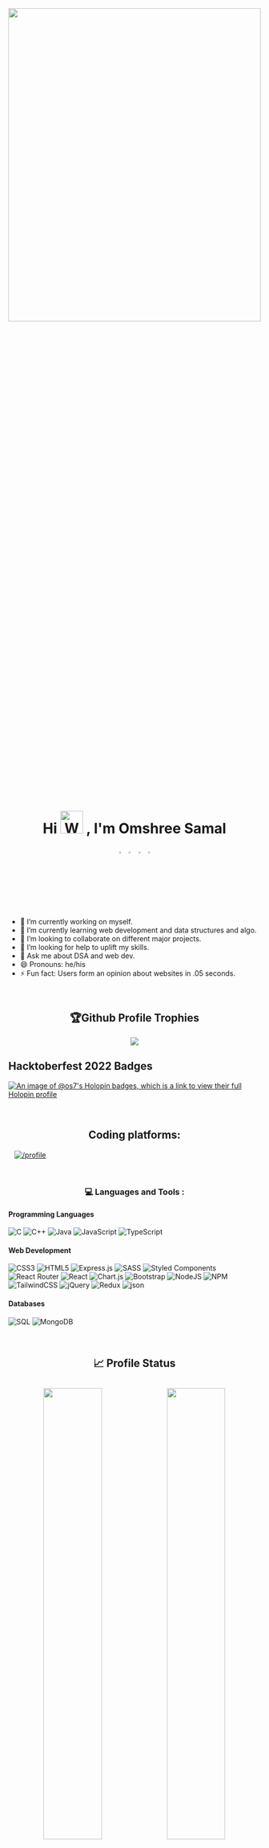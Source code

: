 <img src="https://i.pinimg.com/564x/62/d7/ef/62d7efe0c0f1924192e38e5a1e2ce8f6.jpg" width="100%" height="40%" >

<h1 align="center">Hi <img src="https://raw.githubusercontent.com/nixin72/nixin72/master/wave.gif" 
         alt="Waving hand animated gif"
         height="45"
         width="45" /> , I'm Omshree Samal</h1>  

<p align="center"> 
<a href="www.linkedin.com/in/omshree-samal-5b5425228" target="blank"><img src="https://cdn-icons-png.flaticon.com/512/3536/3536505.png" alt="LinkedIn" width="3%"></a>
<a href="https://www.instagram.com/omshreesamal/" target="blank"><img src="https://cdn-icons-png.flaticon.com/512/2111/2111463.png" alt="Instagram" width="3%"></a>
<a href="https://twitter.com/OmshreeSamal" target="blank"><img src="https://cdn-icons-png.flaticon.com/512/2504/2504947.png" alt="Twitter" width="3%"></a>
<a href="https://t.me/Omshree_samal" target="blank"><img src="https://github.com/Os-7/Os-7/assets/96040535/fec4acd0-6a95-45ec-b734-22ec8bb123e3" alt="Te" width="3%"></a>
</p>
         
- 🔭 I’m currently working on myself.
- 🌱 I’m currently learning web development and data structures and algo.
- 👯 I’m looking to collaborate on different major projects.
- 🤔 I’m looking for help to uplift my skills.
- 💬 Ask me about DSA and web dev.
- 😄 Pronouns: he/his
- ⚡ Fun fact: Users form an opinion about websites in .05 seconds.
<br>
  <h2 align="center">🏆Github Profile Trophies</h2>
<p align="center">
          <img src="https://github-profile-trophy.vercel.app/?username=Os-7&theme=juicyfresh&column=7&margin-w=15&no-frame=true&no-bg=true" />
</p>

## Hacktoberfest 2022 Badges
[![An image of @os7's Holopin badges, which is a link to view their full Holopin profile](https://holopin.me/os7)](https://holopin.io/@os7)

<br>
<h2 align="center">Coding platforms:</h2>
<p align="left">
<a href="https://www.codechef.com/users/os_7" target="blank"><img align="center" src="https://img.shields.io/badge/Codechef-%23B92B27.svg?&style=for-the-badge&logo=Codechef&logoColor=white" alt=""  /></a>
<a href="https://www.hackerrank.com/am_omsamal" target="blank"><img align="center" src="https://img.shields.io/badge/-Hackerrank-2EC866?style=for-the-badge&logo=HackerRank&logoColor=white" alt=""  /></a>
<a href="https://leetcode.com/BoyAnonymous/" target="blank"><img align="center" src="https://img.shields.io/badge/-LeetCode-FFA116?style=for-the-badge&logo=LeetCode&logoColor=black" alt=""  /></a>       
<a href="https://auth.geeksforgeeks.org/user/amomsamal/" target="_blank"><img align="center" src="https://img.shields.io/badge/GeeksforGeeks-298D46?style=for-the-badge&logo=geeksforgeeks&logoColor=white" alt="/profile"  /></a>
</p>
<br>
<h3 align="center">💻 Languages and Tools :</h3>

<h4 align="left"> Programming Languages </h4>
<p align="left">
  
  <a align="center">![C](https://img.shields.io/badge/c-%2300599C.svg?style=for-the-badge&logo=c&logoColor=white)</a>
  <a align="center">![C++](https://img.shields.io/badge/c++-%2300599C.svg?style=for-the-badge&logo=c%2B%2B&logoColor=white) </a>
  <a align="center">![Java](https://img.shields.io/badge/java-%23ED8B00.svg?style=for-the-badge&logo=java&logoColor=white)</a>
  <a align="center">![JavaScript](https://img.shields.io/badge/javascript-%23323330.svg?style=for-the-badge&logo=javascript&logoColor=%23F7DF1E)</a>
  <a align="center">![TypeScript](https://img.shields.io/badge/typescript-%23007ACC.svg?style=for-the-badge&logo=typescript&logoColor=white)</a>
</p>

<h4> Web Development </h4>

![CSS3](https://img.shields.io/badge/css3-%231572B6.svg?style=for-the-badge&logo=css3&logoColor=white) ![HTML5](https://img.shields.io/badge/html5-%23E34F26.svg?style=for-the-badge&logo=html5&logoColor=white) ![Express.js](https://img.shields.io/badge/express.js-%23404d59.svg?style=for-the-badge&logo=express&logoColor=%2361DAFB) ![SASS](https://img.shields.io/badge/SASS-hotpink.svg?style=for-the-badge&logo=SASS&logoColor=white) ![Styled Components](https://img.shields.io/badge/styled--components-DB7093?style=for-the-badge&logo=styled-components&logoColor=white) ![React Router](https://img.shields.io/badge/React_Router-CA4245?style=for-the-badge&logo=react-router&logoColor=white) ![React](https://img.shields.io/badge/react-%2320232a.svg?style=for-the-badge&logo=react&logoColor=%2361DAFB) ![Chart.js](https://img.shields.io/badge/chart.js-F5788D.svg?style=for-the-badge&logo=chart.js&logoColor=white)  ![Bootstrap](https://img.shields.io/badge/bootstrap-%23563D7C.svg?style=for-the-badge&logo=bootstrap&logoColor=white) ![NodeJS](https://img.shields.io/badge/node.js-6DA55F?style=for-the-badge&logo=node.js&logoColor=white) ![NPM](https://img.shields.io/badge/NPM-%23000000.svg?style=for-the-badge&logo=npm&logoColor=white) ![TailwindCSS](https://img.shields.io/badge/tailwindcss-%2338B2AC.svg?style=for-the-badge&logo=tailwind-css&logoColor=white) ![jQuery](https://img.shields.io/badge/jquery-%230769AD.svg?style=for-the-badge&logo=jquery&logoColor=white) ![Redux](https://img.shields.io/badge/redux-%23593d88.svg?style=for-the-badge&logo=redux&logoColor=white) ![json](https://img.shields.io/badge/JSON-000000.svg?style=for-the-badge&logo=JSON&logoColor=white)

<h4> Databases </h4>

![SQL](https://img.shields.io/badge/SQL-05e.svg?style=for-the-badge&logo=sqlite&logoColor=white) 
![MongoDB](https://img.shields.io/badge/MongoDB-%234ea94b.svg?style=for-the-badge&logo=mongodb&logoColor=white) 

<br>

<h2 align="center">📈 Profile Status<h2>
<p width="100%" align="center" >
         <img width="48%" src="https://github-readme-stats.vercel.app/api?username=Os-7&show_icons=true&theme=tokyonight&count_private=true&include_all_commits=true" />
          <img width="48%" src="https://github-readme-streak-stats.herokuapp.com/?user=Os-7&theme=tokyonight" />
</p>
         <p align="center">
<img height="182em" width="58%" src="https://github-profile-summary-cards.vercel.app/api/cards/profile-details?username=Os-7&theme=github_dark" />
                  <img  height="180em" width="38%" src="https://github-readme-stats.vercel.app/api/top-langs?username=Os-7&show_icons=true&locale=en&layout=compact" alt="Os-7" />
         </p>
          

[![Omshree's github activity graph](https://github-readme-activity-graph.vercel.app/graph?username=Os-7&bg_color=000000&color=9e4c98&line=9e4c98&point=ff8585&area=true&hide_border=true)](https://github.com/Os-7/github-readme-activity-graph)
